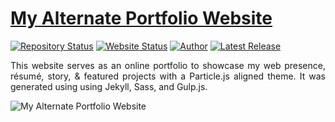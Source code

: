 # <a href="https://github.com/vijukathole98" target="_blank">My Alternate Portfolio Website</a>

[![Repository Status](https://img.shields.io/badge/Repository%20Status-Maintained-dark%20green.svg)](https://github.com/vijukathole98/my_site.github.com/)
[![Website Status](https://img.shields.io/badge/Website%20Status-Online-red)](https://vijukathole98.github.io/my_portfolio_site.github.com/)
[![Author](https://img.shields.io/badge/Author-Vijay%20Govind%20KAthole-green.svg)](https://www.linkedin.com/in/vijay-kathole-852089158/)
[![Latest Release](https://img.shields.io/badge/Latest%20Release-14%20Nov%202022-yellow.svg)](https://github.com/vijukathole98/my_site.github.com/edit/master)

 <p align="justify">This website serves as an online portfolio to showcase my web presence, résumé, story, & featured projects with a Particle.js aligned theme. It was generated using using Jekyll, Sass, and Gulp.js.</p>


![My Alternate Portfolio Website](https://github.com/vijukathole98/my_site.github.com/blob/master/My-Alternate-Portfolio-Website.jpg)




